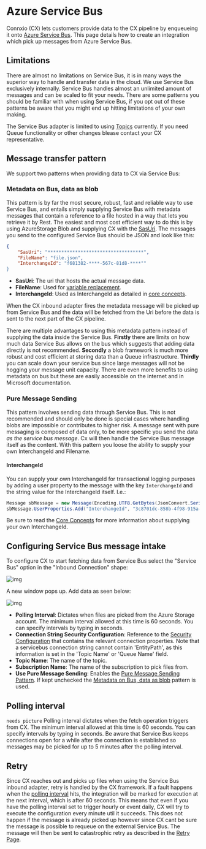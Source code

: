 # Azure Service Bus

Connxio (CX) lets customers provide data to the CX pipeline by enqueueing it onto [Azure Service Bus](https://docs.microsoft.com/en-us/azure/service-bus-messaging/service-bus-messaging-overview). This page details how to create an integration which pick up messages from Azure Service Bus.

## Limitations

There are almost no limitations on Service Bus, it is in many ways the superior way to handle and transfer data in the cloud. We use Service Bus exclusively internally. Service Bus handles almost an unlimited amount of messages and can be scaled to fit your needs. There are some patterns you should be familiar with when using Service Bus, if you opt out of these patterns be aware that you might end up hitting limitations of your own making.

The Service Bus adapter is limited to using [Topics](https://docs.microsoft.com/en-us/azure/service-bus-messaging/service-bus-queues-topics-subscriptions) currently. If you need Queue functionality or other changes blease contact your CX representative.

## Message transfer pattern

We support two patterns when providing data to CX via Service Bus:

### Metadata on Bus, data as blob

This pattern is by far the most secure, robust, fast and reliable way to use Service Bus, and entails simply supplying Service Bus with metadata messages that contain a reference to a file hosted in a way that lets you retrieve it by Rest. The easiest and most cost efficient way to do this is by using AzureStorage Blob and supplying CX with the [SasUri](https://docs.microsoft.com/en-us/azure/storage/common/storage-sas-overview). The messages you send to the configured Service Bus should be JSON and look like this:

```json
{
    "SasUri": "***********************************",
    "FileName": "file.json",
    "InterchangeId": "f681382-****-567c-81d8-****""
}
```

- **SasUri**: The uri that hosts the actual message data.
- **FileName**: Used for [variable replacement](/Variables/Variable-Replacement).
- **InterchangeId**: Used as InterchangeId as detailed in [core concepts](/Core-Concepts).

When the CX inbound adapter fires the metadata message will be picked up from Service Bus and the data will be fetched from the Uri before the data is sent to the next part of the CX pipeline.

There are multiple advantages to using this metadata pattern instead of supplying the data inside the Service Bus. **Firstly** there are limits on how much data Service Bus allows on the bus which suggests that adding data directly is not recommended. **Secondly** a blob framework is much more robust and cost efficient at storing data than a Queue infrastructure. **Thirdly** you can scale down your service bus since large messages will not be hogging your message unit capacity. There are even more benefits to using metadata on bus but these are easily accessible on the internet and in Microsoft documentation.

### Pure Message Sending

This pattern involves sending data through Service Bus. This is not recommended and should only be done is special cases where handling blobs are impossible or contributes to higher risk. A message sent with pure messaging is composed of data only, to be more specific you send the data *as the service bus message*. Cx will then handle the Service Bus message itself as the content. With this pattern you loose the ability to supply your own InterchangeId and Filename.

#### InterchangeId

You can supply your own InterchangeId for transactional logging purposes by adding a user property to the message with the key `InterchangeId` and the string value for the InterchangeId itself. I.e.:

```csharp
Message sbMessage = new Message(Encoding.UTF8.GetBytes(JsonConvert.SerializeObject(msgCont)));
sbMessage.UserProperties.Add("InterchangeId", "3c8701dc-858b-4f98-915a-5b3432eb37ec");
```

Be sure to read the [Core Concepts](/Core-Concepts) for more information about supplying your own InterchangeId.

## Configuring Service Bus message intake

To configure CX to start fetching data from Service Bus select the "Service Bus" option in the "Inbound Connection" shape:

![img](https://cmhpictsa.blob.core.windows.net/pictures/Azure%20storage%20menu.png?sv=2020-04-08&st=2021-10-27T11%3A56%3A53Z&se=2040-10-28T12%3A56%3A00Z&sr=b&sp=r&sig=S%2FltUS0elTLePVt5Aq536uNkr7Pa9XcY8ovTFJLUhmc%3D)

A new window pops up. Add data as seen below:

![img](https://cmhpictsa.blob.core.windows.net/pictures/Service%20bus%20inbound%20config.png?sv=2020-08-04&st=2022-01-11T10%3A05%3A24Z&se=2040-01-12T10%3A05%3A00Z&sr=b&sp=r&sig=7Yh9XRzX%2FKF99aoiGDSFT43w9XkDUcRQwKPbufYpl60%3D)

- **Polling Interval**: Dictates when files are picked from the Azure Storage account. The minimum interval allowed at this time is 60 seconds. You can specify intervals by typing in seconds.
- **Connection String Security Configuration**: Reference to the [Security Configuration](/Security/Security-Configurations) that contains the relevant connection properties. Note that a servicebus connection string cannot contain 'EntityPath', as this information is set in the 'Topic Name' or 'Queue Name' field.
- **Topic Name**: The name of the topic.
- **Subscription Name**: The name of the subscription to pick files from.
- **Use Pure Message Sending**: Enables the [Pure Message Sending Pattern](#pure-message-sending). If kept unchecked the [Metadata on Bus, data as blob](#metadata-on-bus-data-as-blob) pattern is used.

## Polling interval

`needs picture`
Polling interval dictates when the fetch operation triggers from CX. The minimum interval allowed at this time is 60 seconds. You can specify intervals by typing in seconds. Be aware that Service Bus keeps connections open for a while after the connection is established so messages may be picked for up to 5 minutes after the polling interval.

## Retry

Since CX reaches out and picks up files when using the Service Bus inbound adapter, retry is handled by the CX framework. If a fault happens when the [polling interval](#polling-interval) hits, the integration will be marked for execution at the next interval, which is after 60 seconds. This means that even if you have the polling interval set to trigger hourly or event daily, CX will try to execute the configuration every minute util it succeeds. This does not happen if the message is already picked up however since CX cant be sure the message is possible to requeue on the external Service Bus. The message will then be sent to catastrophic retry as described in the [Retry Page](/Retry).
